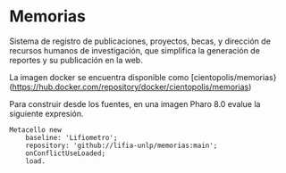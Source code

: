 # Memorias

Sistema de registro de publicaciones, proyectos, becas, y dirección de recursos humanos de investigación, que simplifica la generación de reportes y su publicación en la web.

La imagen docker se encuentra disponible como [cientopolis/memorias}(https://hub.docker.com/repository/docker/cientopolis/memorias)

Para construir desde los fuentes, en una imagen Pharo 8.0 evalue la siguiente expresión.

```Smalltalk
Metacello new
	baseline: 'Lifiometro';
	repository: 'github://lifia-unlp/memorias:main';
	onConflictUseLoaded;
	load.
```
  

